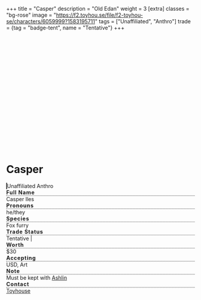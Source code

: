 +++
title = "Casper"
description = "Old Edan"
weight = 3
[extra]
classes = "bg-rose"
image = "https://f2.toyhou.se/file/f2-toyhou-se/characters/6059999?1583195711"
tags = ["Unaffiliated", "Anthro"]
trade = {tag = "badge-tent", name = "Tentative"}
+++
<div class="row no-gutters">
  <div class="col-md-4 p-1">
    <div class="card border-0 p-1 h-100">
      <div class="card border-0 w-100 h-100" style="background: url(https://f2.toyhou.se/file/f2-toyhou-se/characters/6059999?1583195711); background-size: cover; min-height: 300px;"></div>
    </div>
  </div>
  <div class="col-md-8 p-1">
    <div class="card border-0 p-3 h-100">
      <h1>Casper</h1>
      <div class="ml-3 pl-3" style="border-left: 2px solid;">
        <span class="badge badge-pill m-1">Unaffiliated</span>
        <span class="badge badge-pill m-1">Anthro</span>
      </div>
      <div class="row no-gutters mb-3 p-3">
        <div class="col-auto text-uppercase" style="letter-spacing: 1px; font-weight: bold;">
Full Name</div>
        <div class="col px-1 pb-1">
          <div class="h-100" style="border-bottom: 1px dotted;"></div>
        </div>
        <div class="col-auto">
Casper Iles</div>
      </div>
      <div class="row no-gutters mb-3 p-3">
        <div class="col-auto text-uppercase" style="letter-spacing: 1px; font-weight: bold;">
Pronouns</div>
        <div class="col px-1 pb-1">
          <div class="h-100" style="border-bottom: 1px dotted;"></div>
        </div>
        <div class="col-auto">
he/they</div>
      </div>
      <div class="row no-gutters mb-3 p-3">
        <div class="col-auto text-uppercase" style="letter-spacing: 1px; font-weight: bold;">
Species</div>
        <div class="col px-1 pb-1">
          <div class="h-100" style="border-bottom: 1px dotted;"></div>
        </div>
        <div class="col-auto">
Fox furry</div>
      </div>
      <div class="row no-gutters mb-3 p-3">
        <div class="col-auto text-uppercase" style="letter-spacing: 1px; font-weight: bold;">
Trade Status</div>
        <div class="col px-1 pb-1">
          <div class="h-100" style="border-bottom: 1px dotted;"></div>
        </div>
        <div class="col-auto">
Tentative | <a href="#trade-collapse" data-bs-toggle="collapse"><i class="fas fa-chevron-down"></i></a></div>
      </div>
      <div class="collapse" id="trade-collapse">
        <div class="row no-gutters mb-3 p-3">
          <div class="col-auto text-uppercase" style="letter-spacing: 1px; font-weight: bold;">
Worth</div>
          <div class="col px-1 pb-1">
            <div class="h-100" style="border-bottom: 1px dotted;"></div>
          </div>
          <div class="col-auto">
$30</div>
        </div>
        <div class="row no-gutters mb-3 p-3">
          <div class="col-auto text-uppercase" style="letter-spacing: 1px; font-weight: bold;">
Accepting</div>
          <div class="col px-1 pb-1">
            <div class="h-100" style="border-bottom: 1px dotted;"></div>
          </div>
          <div class="col-auto">
USD, Art</div>
        </div>
        <div class="row no-gutters mb-3 p-3">
          <div class="col-auto text-uppercase" style="letter-spacing: 1px; font-weight: bold;">
Note</div>
          <div class="col px-1 pb-1">
            <div class="h-100" style="border-bottom: 1px dotted;"></div>
          </div>
          <div class="col-auto">
Must be kept with <a href="/characters/miscellaneous/ashlin">Ashlin</a></div>
        </div>
        <div class="row no-gutters mb-3 p-3">
          <div class="col-auto text-uppercase" style="letter-spacing: 1px; font-weight: bold;">
Contact</div>
          <div class="col px-1 pb-1">
            <div class="h-100" style="border-bottom: 1px dotted;"></div>
          </div>
          <div class="col-auto">
<a href="https://toyhou.se/friedeggtarts">Toyhouse</a></div>
        </div>
      </div>
    </div>
  </div>
</div>